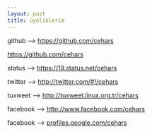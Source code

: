 ```yaml
---
layout: post
title: üyeliklerim
---
```


<p>github --> 
<a href="https://github.com/cehars" target="_blank">https://github.com/cehars</a>

<a href="https://github.com/cehars" 
target="_blank">https://github.com/cehars</a>

<p>status --> <a href="https://19.status.net/cehars">https://19.status.net/cehars</a></p>
<p>twitter --> <a href="http://twitter.com/#!/cehars">http://twitter.com/#!/cehars</a></p>
<p>tuxweet --> <a href="http://tuxweet.linux.org.tr/cehars">http://tuxweet.linux.org.tr/cehars</a></p>
<p>facebook --> <a href="http://www.facebook.com/cehars">http://www.facebook.com/cehars</a></p>
<p>facebook --> <a href="profiles.google.com/cehars">profiles.google.com/cehars</a></p>
